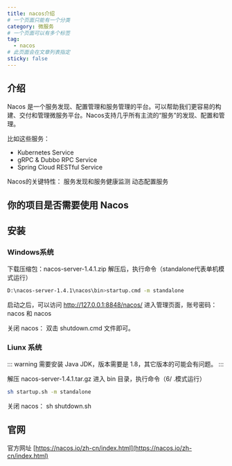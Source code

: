 ```yaml
---
title: nacos介绍
# 一个页面只能有一个分类
category: 微服务
# 一个页面可以有多个标签
tag:
  - nacos
# 此页面会在文章列表指定
sticky: false
---
```


## 介绍

Nacos 是一个服务发现、配置管理和服务管理的平台。可以帮助我们更容易的构建、交付和管理微服务平台。Nacos支持几乎所有主流的“服务”的发现、配置和管理。

比如这些服务：
- Kubernetes Service
- gRPC & Dubbo RPC Service
- Spring Cloud RESTful Service

Nacos的关键特性：
服务发现和服务健康监测
动态配置服务

## 你的项目是否需要使用 Nacos

## 安装

### Windows系统

下载压缩包：nacos-server-1.4.1.zip
解压后，执行命令（standalone代表单机模式运行）
```bash
D:\nacos-server-1.4.1\nacos\bin>startup.cmd -m standalone
```
启动之后，可以访问 http://127.0.0.1:8848/nacos/ 进入管理页面，账号密码：nacos 和 nacos

关闭 nacos：
双击 shutdown.cmd 文件即可。

### Liunx 系统

::: warning
需要安装 Java JDK，版本需要是 1.8，其它版本的可能会有问题。
:::

解压 nacos-server-1.4.1.tar.gz
进入 bin 目录，执行命令（6/
.模式运行）
```bash
sh startup.sh -m standalone
```

关闭 nacos：
sh shutdown.sh


## 官网

官方网址
[https://nacos.io/zh-cn/index.html](https://nacos.io/zh-cn/index.html)




















